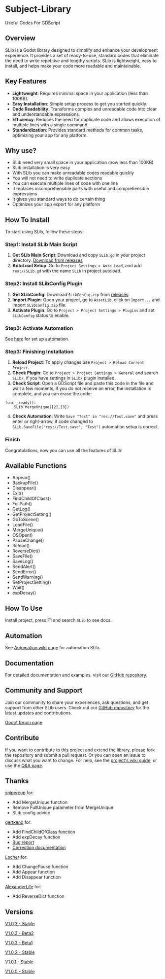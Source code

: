 # Subject-Library
Useful Codes For GDScript

## Overview
SLib is a Godot library designed to simplify and enhance your development experience. It provides a set of ready-to-use, standard codes that eliminate the need to write repetitive and lengthy scripts. SLib is lightweight, easy to install, and helps make your code more readable and maintainable.

## Key Features

- **Lightweight**: Requires minimal space in your application (less than 100KB).
- **Easy Installation**: Simple setup process to get you started quickly.
- **Code Readability**: Transforms complex and unreadable code into clear and understandable expressions.
- **Efficiency**: Reduces the need for duplicate code and allows execution of multiple lines with a single command.
- **Standardization**: Provides standard methods for common tasks, optimizing your app for any platform.

## Why use?
- SLib need very small space in your application (now less than 100KB)
- SLib installation is very easy
- With SLib you can make unreadable codes readable quickly
- You will not need to write duplicate sections
- You can execute multiple lines of code with one line
- It replaces incomprehensible parts with useful and comprehensible expressions
- It gives you standard ways to do certain thing
- Optimizes your app export for any platform

## How To Install
To start using SLib, follow these steps:

### Step1: Install SLib Main Script 
1. **Get SLib Main Script**: Download and copy `SLib.gd` in your project directory. [Download from releases](https://github.com/Subject-Team/SLib/releases)
2. **AutoLoad Setup**: Go to `Project Settings > Auto Load`, and add `res://SLib.gd` with the name `SLib` in project autoload.

### Step2: Install SLibConfig Plugin
1. **Get SLibConfig**: Download `SLibConfig.zip` from [releases](https://github.com/Subject-Team/SLib/releases).
2. **Import Plugin**: Open your project, go to `AssetLib`, click on `Import...` and import `SLibConfig.zip` file.
3. **Activate Plugin**: Go to `Project > Project Settings > Plugins` and set `SLibConfig` status to enable.

### Step3: Activate Automation
See [here](https://github.com/Subject-Team/SLib/wiki/Automation) for set up automation.

### Step3: Finishing Installation
1. **Reload Project**: To apply changes use `Project > Reload Current Project`.
2. **Check Plugin**: Go to `Project > Project Settings > General` and search `SLib/`, if you have settings in `SLib/` plugin installed.
3. **Check Script**: Open a GDScript file and paste this code in the file and wait a few moments, if you do not receive an error, the installation is complete, and you can erase the code:
```gdscript
func _ready():
    SLib.MergeUnique([2],[3])
```
4. **Check Automation**: Write `Save "Test" in "res://Test.save"` and press enter or right-arrow, if code changed to `SLib.SaveFile("res://Test.save", "Test")` automation setup is correct.

### Finish
Congratulations, now you can use all the features of SLib!

## Available Functions
- Appear()
- BackupFile()
- Disappear()
- Exit()
- FindChildOfClass()
- FullPath()
- GetLog()
- GetProjectSetting()
- GoToScene()
- LoadFile()
- MergeUnique()
- OSOpen()
- PauseChange()
- Reload()
- ReverseDict()
- SaveFile()
- SaveLog()
- SendAlert()
- SendError()
- SendWarning()
- SetProjectSetting()
- Wait()
- expDecay()

## How To Use
Install project, press F1 and search `SLib` to see docs.

## Automation
See [Automation wiki page](https://github.com/Subject-Team/SLib/wiki/Automation) for automation SLib.

## Documentation

For detailed documentation and examples, visit our [GitHub repository](https://github.com/Subject-Team/SLib).

## Community and Support

Join our community to share your experiences, ask questions, and get support from other SLib users. Check out our [GitHub repository](https://github.com/Subject-Team/SLib) for the latest updates and contributions.

[Godot forum page](https://forum.godotengine.org/t/slib-library-for-useful-codes/77760/1)

## Contribute
If you want to contribute to this project and extend the library, please fork the repository and submit a pull request. Or you can open an issue to discuss what you want to change.
For help, see the [project's wiki guide](https://github.com/Subject-Team/SLib/wiki/Contribute-guide), or use the [Q&A page](https://github.com/Subject-Team/SLib/discussions/categories/q-a).

## Thanks
[snipercup](https://github.com/snipercup) for:
- Add MergeUnique function
- Remove FullUnique parameter from MergeUnique
- SLib config advice

[gertkeno](https://forum.godotengine.org/u/gertkeno/summary) for:
- Add FindChildOfClass function
- Add expDecay function
- [Bug report](https://github.com/Subject-Team/SLib/issues/5)
- [Correction documentation](https://github.com/Subject-Team/SLib/issues/6)

[Locher](https://forum.godotengine.org/u/Locher) for:
- Add ChangePause function
- Add Appear function
- Add Disappear function

[AlexanderLife](https://forum.godotengine.org/u/AlexanderLife) for:
- Add ReverseDict function

## Versions
[V1.0.3 - Stable](https://github.com/Subject-Team/SLib/releases/tag/1.0.3-S)

[V1.0.3 - Beta2](https://github.com/Subject-Team/SLib/releases/tag/1.0.3-B2)

[V1.0.3 - Beta1](https://github.com/Subject-Team/SLib/releases/tag/1.0.3-B1)

[V1.0.2 - Stable](https://github.com/Subject-Team/SLib/releases/tag/1.0.2-S)

[V1.0.1 - Stable](https://github.com/Subject-Team/SLib/releases/tag/1.0.1-S)

[V1.0.0 - Stable](https://github.com/Subject-Team/SLib/releases/tag/1.0.0-S)
